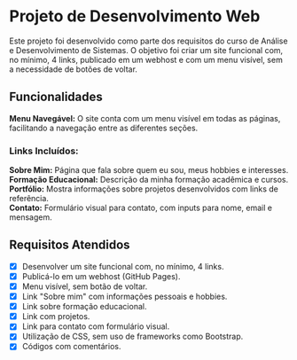 # Projeto de Desenvolvimento Web
Este projeto foi desenvolvido como parte dos requisitos do curso de Análise e Desenvolvimento de Sistemas. 
O objetivo foi criar um site funcional com, no mínimo, 4 links, publicado em um webhost e com um menu visível, sem a necessidade de botões de voltar.

## Funcionalidades
**Menu Navegável:** O site conta com um menu visível em todas as páginas, facilitando a navegação entre as diferentes seções.
### Links Incluídos:
**Sobre Mim:** Página que fala sobre quem eu sou, meus hobbies e interesses.<br>
**Formação Educacional:** Descrição da minha formação acadêmica e cursos.<br>
**Portfólio:** Mostra informações sobre projetos desenvolvidos com links de referência.<br>
**Contato:** Formulário visual para contato, com inputs para nome, email e mensagem.<br>

## Requisitos Atendidos
- [x] Desenvolver um site funcional com, no mínimo, 4 links.
- [x] Publicá-lo em um webhost (GitHub Pages).
- [x] Menu visível, sem botão de voltar.
- [x] Link "Sobre mim" com informações pessoais e hobbies.
- [x] Link sobre formação educacional.
- [x] Link com projetos.
- [x] Link para contato com formulário visual.
- [x] Utilização de CSS, sem uso de frameworks como Bootstrap.
- [x] Códigos com comentários.
